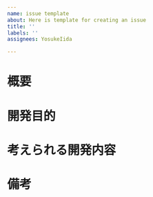 ```yaml
---
name: issue template
about: Here is template for creating an issue
title: ''
labels: ''
assignees: YosukeIida

---
```


# 概要


# 開発目的


# 考えられる開発内容


# 備考
